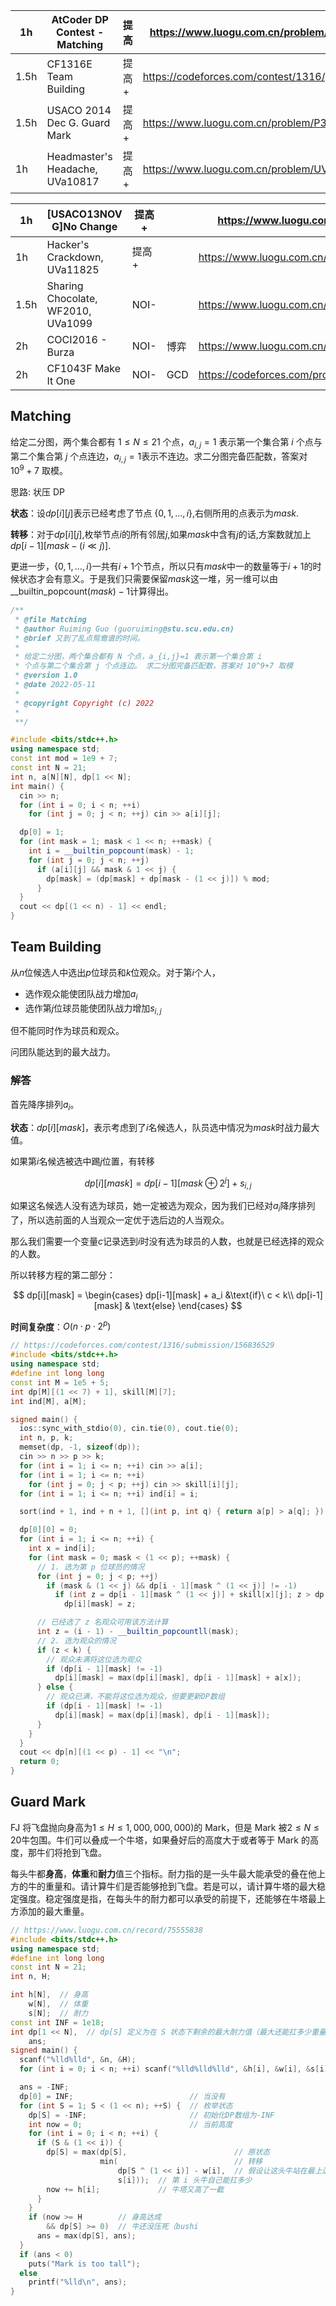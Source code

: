 | 1h   | AtCoder DP Contest - Matching   | 提高  | https://www.luogu.com.cn/problem/AT4536       |
| ---- | ------------------------------- | ----- | --------------------------------------------- |
| 1.5h | CF1316E Team Building           | 提高+ | https://codeforces.com/contest/1316/problem/E |
| 1.5h | USACO 2014 Dec G. Guard Mark    | 提高+ | https://www.luogu.com.cn/problem/P3112        |
| 1h   | Headmaster's Headache, UVa10817 | 提高+ | https://www.luogu.com.cn/problem/UVA10817     |

| 1h   | [USACO13NOV G]No Change            | 提高+ |      | https://www.luogu.com.cn/problem/P3092           |
| ---- | ---------------------------------- | ----- | ---- | ------------------------------------------------ |
| 1h   | Hacker's Crackdown, UVa11825       | 提高+ |      | https://www.luogu.com.cn/problem/UVA11825        |
| 1.5h | Sharing Chocolate, WF2010, UVa1099 | NOI-  |      | https://www.luogu.com.cn/problem/UVA1099         |
| 2h   | COCI2016 - Burza                   | NOI-  | 博弈 | https://www.luogu.com.cn/problem/P6499           |
| 2h   | CF1043F Make It One                | NOI-  | GCD  | https://codeforces.com/problemset/problem/1043/F |

## Matching

给定二分图，两个集合都有 $1 \le N \le 21$ 个点，$a_{i,j}=1$ 表示第一个集合第 $i$ 个点与第二个集合第 $j$ 个点连边，$a_{i, j}=1$表示不连边。求二分图完备匹配数，答案对 $10^9+7$ 取模。

思路: 状压 DP

**状态**：设$dp[i][j]$表示已经考虑了节点 $\{0,1,\ldots,i \}$,右侧所用的点表示为$mask$.

**转移**：对于$dp[i][j]$,枚举节点$i$的所有邻居$j$,如果$mask$中含有$j$的话,方案数就加上$dp[i-1][mask-(i \ll j)]$.

更进一步，$\{0,1,\ldots,i \}$一共有$i+1$个节点，所以只有$mask$中一的数量等于$i+1$的时候状态才会有意义。于是我们只需要保留$mask$这一堆，另一维可以由$\text{\_\_builtin\_popcount}(mask)-1$计算得出。

```cpp
/**
 * @file Matching
 * @author Ruiming Guo (guoruiming@stu.scu.edu.cn)
 * @brief 又到了乱点鸳鸯谱的时间。
 *
 * 给定二分图，两个集合都有 N 个点，a_{i,j}=1 表示第一个集合第 i
 * 个点与第二个集合第 j 个点连边。 求二分图完备匹配数，答案对 10^9+7 取模
 * @version 1.0
 * @date 2022-05-11
 *
 * @copyright Copyright (c) 2022
 *
 **/

#include <bits/stdc++.h>
using namespace std;
const int mod = 1e9 + 7;
const int N = 21;
int n, a[N][N], dp[1 << N];
int main() {
  cin >> n;
  for (int i = 0; i < n; ++i)
    for (int j = 0; j < n; ++j) cin >> a[i][j];

  dp[0] = 1;
  for (int mask = 1; mask < 1 << n; ++mask) {
    int i = __builtin_popcount(mask) - 1;
    for (int j = 0; j < n; ++j)
      if (a[i][j] && mask & 1 << j) {
        dp[mask] = (dp[mask] + dp[mask - (1 << j)]) % mod;
      }
  }
  cout << dp[(1 << n) - 1] << endl;
}
```

## Team Building

从$n$位候选人中选出$p$位球员和$k$位观众。对于第$i$个人，

- 选作观众能使团队战力增加$a_i$
- 选作第$j$位球员能使团队战力增加$s_{i,j}$

但不能同时作为球员和观众。

问团队能达到的最大战力。

### 解答

首先降序排列$a_i$。

**状态**：$dp[i][mask]$，表示考虑到了$i$名候选人，队员选中情况为$mask$时战力最大值。

如果第$i$名候选被选中踢$j$位置，有转移

$$
dp[i][mask] = dp[i-1][mask \oplus 2^j] + s_{i, j}
$$

如果这名候选人没有选为球员，她一定被选为观众，因为我们已经对$a_i$降序排列了，所以选前面的人当观众一定优于选后边的人当观众。

那么我们需要一个变量$c$记录选到$i$时没有选为球员的人数，也就是已经选择的观众的人数。

所以转移方程的第二部分：

$$
dp[i][mask] =
\begin{cases}
dp[i-1][mask] + a_i &\text{if}\ c < k\\
dp[i-1][mask] & \text{else}
\end{cases}
$$

**时间复杂度**：$O(n\cdot p \cdot 2^p)$

```cpp
// https://codeforces.com/contest/1316/submission/156836529
#include <bits/stdc++.h>
using namespace std;
#define int long long
const int M = 1e5 + 5;
int dp[M][(1 << 7) + 1], skill[M][7];
int ind[M], a[M];

signed main() {
  ios::sync_with_stdio(0), cin.tie(0), cout.tie(0);
  int n, p, k;
  memset(dp, -1, sizeof(dp));
  cin >> n >> p >> k;
  for (int i = 1; i <= n; ++i) cin >> a[i];
  for (int i = 1; i <= n; ++i)
    for (int j = 0; j < p; ++j) cin >> skill[i][j];
  for (int i = 1; i <= n; ++i) ind[i] = i;

  sort(ind + 1, ind + n + 1, [](int p, int q) { return a[p] > a[q]; });

  dp[0][0] = 0;
  for (int i = 1; i <= n; ++i) {
    int x = ind[i];
    for (int mask = 0; mask < (1 << p); ++mask) {
      // 1. 选为第 p 位球员的情况
      for (int j = 0; j < p; ++j)
        if (mask & (1 << j) && dp[i - 1][mask ^ (1 << j)] != -1)
          if (int z = dp[i - 1][mask ^ (1 << j)] + skill[x][j]; z > dp[i][mask])
            dp[i][mask] = z;

      // 已经选了 z 名观众可用该方法计算
      int z = (i - 1) - __builtin_popcountll(mask);
      // 2. 选为观众的情况
      if (z < k) {
        // 观众未满将这位选为观众
        if (dp[i - 1][mask] != -1)
          dp[i][mask] = max(dp[i][mask], dp[i - 1][mask] + a[x]);
      } else {
        // 观众已满，不能将这位选为观众，但要更新DP数组
        if (dp[i - 1][mask] != -1)
          dp[i][mask] = max(dp[i][mask], dp[i - 1][mask]);
      }
    }
  }
  cout << dp[n][(1 << p) - 1] << "\n";
  return 0;
}
```

## Guard Mark

FJ 将飞盘抛向身高为$1 \le H \le 1,000,000,000$)的 Mark，但是 Mark 被$2 \le N \le 20$牛包围。牛们可以叠成一个牛塔，如果叠好后的高度大于或者等于 Mark 的高度，那牛们将抢到飞盘。

每头牛都**身高**，**体重**和**耐力**值三个指标。耐力指的是一头牛最大能承受的叠在他上方的牛的重量和。请计算牛们是否能够抢到飞盘。若是可以，请计算牛塔的最大稳定强度。稳定强度是指，在每头牛的耐力都可以承受的前提下，还能够在牛塔最上方添加的最大重量。

```cpp
// https://www.luogu.com.cn/record/75555838
#include <bits/stdc++.h>
using namespace std;
#define int long long
const int N = 21;
int n, H;

int h[N],  // 身高
    w[N],  // 体重
    s[N];  // 耐力
const int INF = 1e18;
int dp[1 << N],  // dp[S] 定义为在 S 状态下剩余的最大耐力值（最大还能扛多少重量
    ans;
signed main() {
  scanf("%lld%lld", &n, &H);
  for (int i = 0; i < n; ++i) scanf("%lld%lld%lld", &h[i], &w[i], &s[i]);

  ans = -INF;
  dp[0] = INF;                          // 当没有
  for (int S = 1; S < (1 << n); ++S) {  // 枚举状态
    dp[S] = -INF;                       // 初始化DP数组为-INF
    int now = 0;                        // 当前高度
    for (int i = 0; i < n; ++i) {
      if (S & (1 << i)) {
        dp[S] = max(dp[S],                        // 原状态
                    min(                          // 转移
                        dp[S ^ (1 << i)] - w[i],  // 假设让这头牛站在最上边
                        s[i]));  // 第 i 头牛自己能扛多少
        now += h[i];             // 牛塔又高了一截
      }
    }
    if (now >= H        // 身高达成
        && dp[S] >= 0)  // 牛还没压死（bushi
      ans = max(dp[S], ans);
  }
  if (ans < 0)
    puts("Mark is too tall");
  else
    printf("%lld\n", ans);
}
```
